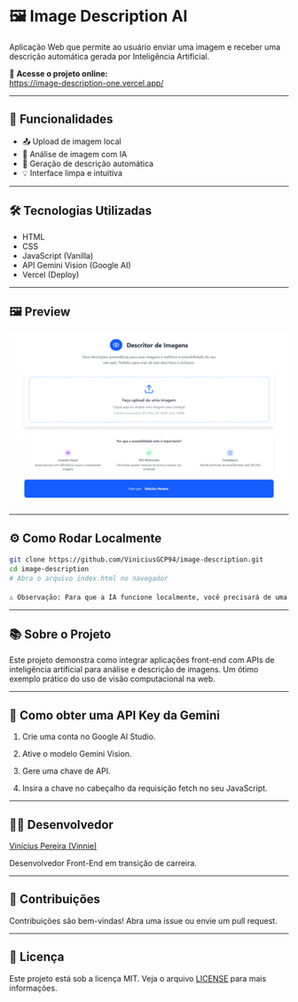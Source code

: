 # 🖼️ Image Description AI

Aplicação Web que permite ao usuário enviar uma imagem e receber uma descrição automática gerada por Inteligência Artificial.

🔗 **Acesse o projeto online:**  
https://image-description-one.vercel.app/

---

## 🚀 Funcionalidades

- 📤 Upload de imagem local
- 🧠 Análise de imagem com IA
- 💬 Geração de descrição automática
- 💡 Interface limpa e intuitiva

---

## 🛠️ Tecnologias Utilizadas

- HTML
- CSS
- JavaScript (Vanilla)
- API Gemini Vision (Google AI)
- Vercel (Deploy)

---

## 🖼️ Preview

![Screenshot image description](./image-description.png)  

---

## ⚙️ Como Rodar Localmente

```bash
git clone https://github.com/ViniciusGCP94/image-description.git
cd image-description
# Abra o arquivo index.html no navegador

⚠️ Observação: Para que a IA funcione localmente, você precisará de uma API Key da Gemini Vision, e configurar corretamente a requisição fetch.
```

---

## 📚 Sobre o Projeto
Este projeto demonstra como integrar aplicações front-end com APIs de inteligência artificial para análise e descrição de imagens. Um ótimo exemplo prático do uso de visão computacional na web.

---

## 🔐 Como obter uma API Key da Gemini
1. Crie uma conta no Google AI Studio.

2. Ative o modelo Gemini Vision.

3. Gere uma chave de API.

4. Insira a chave no cabeçalho da requisição fetch no seu JavaScript.

---

## 🙋‍♂️ Desenvolvedor
[Vinícius Pereira (Vinnie)](https://github.com/ViniciusGCP94)

Desenvolvedor Front-End em transição de carreira.

---

## 🤝 Contribuições
Contribuições são bem-vindas!
Abra uma issue ou envie um pull request.

---

## 📄 Licença
Este projeto está sob a licença MIT.
Veja o arquivo [LICENSE](./LICENSE) para mais informações.